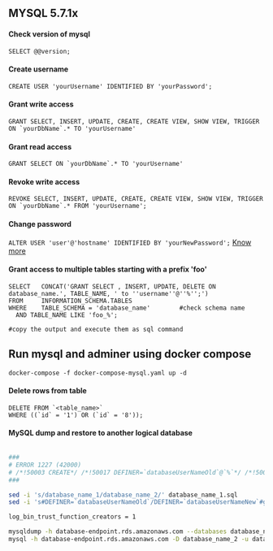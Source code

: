 ## MYSQL 5.7.1x

#### Check version of mysql
```SELECT @@version;```

#### Create username
```CREATE USER 'yourUsername' IDENTIFIED BY 'yourPassword';```

#### Grant write access
```GRANT SELECT, INSERT, UPDATE, CREATE, CREATE VIEW, SHOW VIEW, TRIGGER ON `yourDbName`.* TO 'yourUsername'```

#### Grant read access
```GRANT SELECT ON `yourDbName`.* TO 'yourUsername'```

#### Revoke write access
```REVOKE SELECT, INSERT, UPDATE, CREATE, CREATE VIEW, SHOW VIEW, TRIGGER ON `yourDbName`.* FROM 'yourUsername';```

#### Change password 
```ALTER USER 'user'@'hostname' IDENTIFIED BY 'yourNewPassword';``` [Know more](https://dev.mysql.com/doc/refman/8.0/en/resetting-permissions.html)


#### Grant access to multiple tables starting with a prefix 'foo'
```
SELECT   CONCAT('GRANT SELECT , INSERT, UPDATE, DELETE ON database_name.', TABLE_NAME, ' to ''username''@''%'';')
FROM     INFORMATION_SCHEMA.TABLES
WHERE    TABLE_SCHEMA = 'database_name'        #check schema name
  AND TABLE_NAME LIKE 'foo_%';
  
#copy the output and execute them as sql command
```

## Run mysql and adminer using docker compose
```
docker-compose -f docker-compose-mysql.yaml up -d
```

#### Delete rows from table
```
DELETE FROM `<table_name>`
WHERE ((`id` = '1') OR (`id` = '8'));
```


#### MySQL dump and restore to another logical database
```bash

###
# ERROR 1227 (42000)
# /*!50003 CREATE*/ /*!50017 DEFINER=`databaseUserNameOld`@`%`*/ /*!50003 TRIGGER `database_name_1`.tagging_after_insert AFTER INSERT ON tagging FOR EACH ROW
###

sed -i 's/database_name_1/database_name_2/' database_name_1.sql
sed -i 's#DEFINER=`databaseUserNameOld`/DEFINER=`databaseUserNameNew`#g' database_name_1.sql

log_bin_trust_function_creators = 1

mysqldump -h database-endpoint.rds.amazonaws.com --databases database_name_1 --set-gtid-purged=OFF -u databaseUserNameOld -p > database_name_1.sql
mysql -h database-endpoint.rds.amazonaws.com -D database_name_2 -u databaseUserNameNew -p < database_name_1.sql
```
